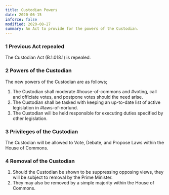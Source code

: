 ```yaml
---
title: Custodian Powers
date: 2020-06-15
inforce: false
modified: 2020-08-27
summary: An Act to provide for the powers of the Custodian.
---
```


### 1 Previous Act repealed

The Custodian Act (B.1.018.1) is repealed.

### 2 Powers of the Custodian

The new powers of the Custodian are as follows;

1. The Custodian shall moderate #house-of-commons and #voting, call and officiate votes, and postpone votes should the need arise.
2. The Custodian shall be tasked with keeping an up-to-date list of active legislation in #laws-of-norlund.
3. The Custodian will be held responsible for executing duties specified by other legislation.

### 3 Privileges of the Custodian

The Custodian will be allowed to Vote, Debate, and Propose Laws within the House of Commons.

### 4 Removal of the Custodian

1. Should the Custodian be shown to be suppressing opposing views, they will be subject to removal by the Prime Minister.
2. They may also be removed by a simple majority within the House of Commons.